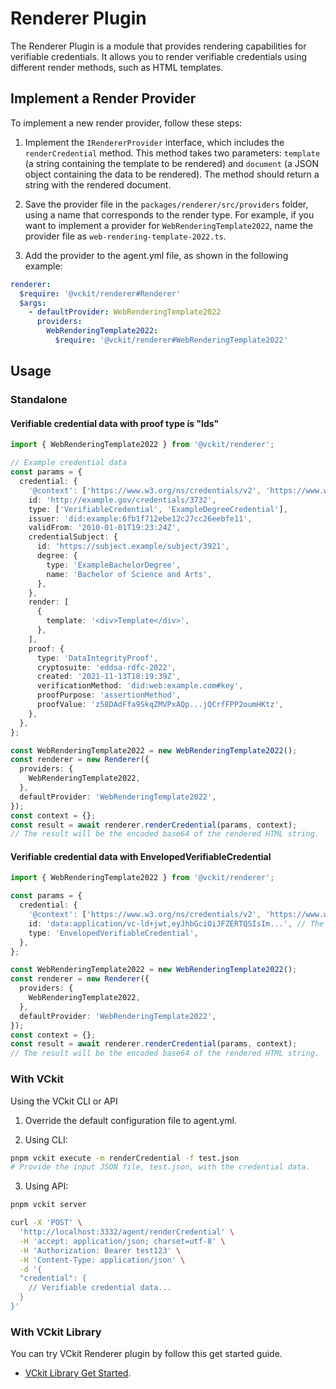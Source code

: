 # Renderer Plugin

The Renderer Plugin is a module that provides rendering capabilities for verifiable credentials. It allows you to render verifiable credentials using different render methods, such as HTML templates.

## Implement a Render Provider

To implement a new render provider, follow these steps:

1. Implement the `IRendererProvider` interface, which includes the `renderCredential` method. This method takes two parameters: `template` (a string containing the template to be rendered) and `document` (a JSON object containing the data to be rendered). The method should return a string with the rendered document.

2. Save the provider file in the `packages/renderer/src/providers` folder, using a name that corresponds to the render type. For example, if you want to implement a provider for `WebRenderingTemplate2022`, name the provider file as `web-rendering-template-2022.ts`.

3. Add the provider to the agent.yml file, as shown in the following example:

```yaml
renderer:
  $require: '@vckit/renderer#Renderer'
  $args:
    - defaultProvider: WebRenderingTemplate2022
      providers:
        WebRenderingTemplate2022:
          $require: '@vckit/renderer#WebRenderingTemplate2022'
```

## Usage

### Standalone

#### Verifiable credential data with proof type is "lds"

```typescript
import { WebRenderingTemplate2022 } from '@vckit/renderer';

// Example credential data
const params = {
  credential: {
    '@context': ['https://www.w3.org/ns/credentials/v2', 'https://www.w3.org/ns/credentials/examples/v2', 'https://dev-render-method-context.s3.ap-southeast-1.amazonaws.com/dev-render-method-context.json'],
    id: 'http://example.gov/credentials/3732',
    type: ['VerifiableCredential', 'ExampleDegreeCredential'],
    issuer: 'did:example:6fb1f712ebe12c27cc26eebfe11',
    validFrom: '2010-01-01T19:23:24Z',
    credentialSubject: {
      id: 'https://subject.example/subject/3921',
      degree: {
        type: 'ExampleBachelorDegree',
        name: 'Bachelor of Science and Arts',
      },
    },
    render: [
      {
        template: '<div>Template</div>',
      },
    ],
    proof: {
      type: 'DataIntegrityProof',
      cryptosuite: 'eddsa-rdfc-2022',
      created: '2021-11-13T18:19:39Z',
      verificationMethod: 'did:web:example.com#key',
      proofPurpose: 'assertionMethod',
      proofValue: 'z58DAdFfa9SkqZMVPxAQp...jQCrfFPP2oumHKtz',
    },
  },
};

const WebRenderingTemplate2022 = new WebRenderingTemplate2022();
const renderer = new Renderer({
  providers: {
    WebRenderingTemplate2022,
  },
  defaultProvider: 'WebRenderingTemplate2022',
});
const context = {};
const result = await renderer.renderCredential(params, context);
// The result will be the encoded base64 of the rendered HTML string.
```

#### Verifiable credential data with EnvelopedVerifiableCredential

```typescript
import { WebRenderingTemplate2022 } from '@vckit/renderer';

const params = {
  credential: {
    '@context': ['https://www.w3.org/ns/credentials/v2', 'https://www.w3.org/ns/credentials/examples/v2'],
    id: 'data:application/vc-ld+jwt,eyJhbGciOiJFZERTQSIsIm...', // The JWT should contain render field with the template.
    type: 'EnvelopedVerifiableCredential',
  },
};

const WebRenderingTemplate2022 = new WebRenderingTemplate2022();
const renderer = new Renderer({
  providers: {
    WebRenderingTemplate2022,
  },
  defaultProvider: 'WebRenderingTemplate2022',
});
const context = {};
const result = await renderer.renderCredential(params, context);
// The result will be the encoded base64 of the rendered HTML string.
```

### With VCkit

Using the VCkit CLI or API

1. Override the default configuration file to agent.yml.

2. Using CLI:

```bash
pnpm vckit execute -m renderCredential -f test.json
# Provide the input JSON file, test.json, with the credential data.
```

3. Using API:

```bash
pnpm vckit server
```

```bash
curl -X 'POST' \
  'http://localhost:3332/agent/renderCredential' \
  -H 'accept: application/json; charset=utf-8' \
  -H 'Authorization: Bearer test123' \
  -H 'Content-Type: application/json' \
  -d '{
  "credential": {
    // Verifiable credential data...
  }
}'
```

### With VCkit Library

You can try VCkit Renderer plugin by follow this get started guide.

- [VCkit Library Get Started](/docs/get-started/library-get-started/installation).
